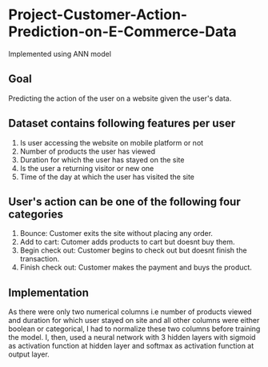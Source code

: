 Project-Customer-Action-Prediction-on-E-Commerce-Data
=====================================================
Implemented using ANN model

Goal
----
Predicting the action of the user on a website given the user's data.

Dataset contains following features per user
--------------------------------------------

1. Is user accessing the website on mobile platform or not
2. Number of products the user has viewed 
3. Duration for which the user has stayed on the site
4. Is the user a returning visitor or new one
5. Time of the day at which the user has visited the site

User's action can be one of the following four categories
---------------------------------------------------------
1. Bounce: Customer exits the site without placing any order.
2. Add to cart: Cutomer adds products to cart but doesnt buy them.
3. Begin check out: Customer begins to check out but doesnt finish the transaction.
4. Finish check out: Customer makes the payment and buys the product.


Implementation
--------------
As there were only two numerical columns i.e number of products viewed and duration for which user stayed on site and all other columns were either boolean or categorical, I had to normalize these two columns before training the model. I, then, used a neural network with 3 hidden layers with sigmoid as activation function at hidden layer and softmax as activation function at output layer.
